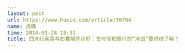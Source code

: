 ```yaml
---
layout: post
url: https://www.huxiu.com/article/30794
name: 虎嗅
time: 2014-03-28 15:31
title: 四大行高层与彭蕾隔空示好：支付宝和银行的“冷战”要终结了嘛？
---
```

